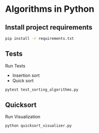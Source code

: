 # Algorithms in Python
## Install project requirements
```sh
pip install -r requirements.txt
```
## Tests
Run Tests
- Insertion sort
- Quick sort
```sh
pytest test_sorting_algorithms.py
```
## Quicksort
Run Visualization
```sh
python quicksort_visualizer.py
```